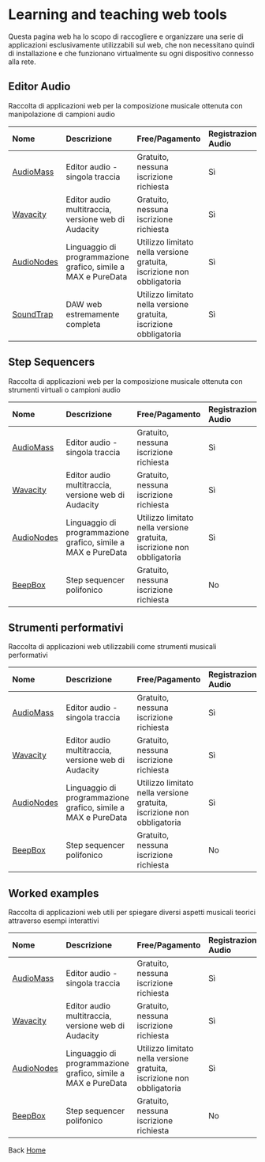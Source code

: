 # Learning and teaching web tools
Questa pagina web ha lo scopo di raccogliere e organizzare una serie di applicazioni esclusivamente utilizzabili sul web, che non necessitano quindi di installazione e che funzionano virtualmente su ogni dispositivo connesso alla rete.

## Editor Audio
Raccolta di applicazioni web per la composizione musicale ottenuta con manipolazione di campioni audio

| Nome                                                          | Descrizione                                                   | Free/Pagamento                                                         |  Registrazione Audio   | Manipolazione Audio   |  VST  | MIDI in/out | Esportazione | Importazione | Salvataggio progetto |
|:--------------------------------------------------------------|:--------------------------------------------------------------|:-----------------------------------------------------------------------| :--------------------- |:--------------------- | :---- | :---------- | :----------- | :----------- | :------------------- |
| [AudioMass](https://audiomass.co/index-cache.html)            | Editor audio  - singola traccia                               | Gratuito, nessuna iscrizione richiesta                                 | Sì                     | Sì                    |  No   | No          | wav-mp3      | wav-mp3      | No                   |
| [Wavacity](https://wavacity.com/)                             | Editor audio multitraccia, versione web di Audacity           | Gratuito, nessuna iscrizione richiesta                                 | Sì                     | Sì                    |  No   | No          | wav-mp3      | wav-mp3      | No                   | 
| [AudioNodes](https://www.audionodes.com/audio-editor-online/) | Linguaggio di programmazione grafico, simile a MAX e PureData | Utilizzo limitato nella versione gratuita, iscrizione non obbligatoria | Sì                     | Sì                    |  Sì   | Sì          | wav-mp3-midi | wav-mp3-midi | Sì                   | 
| [SoundTrap](https://www.soundtrap.com/it/)                    | DAW web estremamente completa                                 | Utilizzo limitato nella versione gratuita, iscrizione obbligatoria     | Sì                     | Sì                    |  Sì   | Sì          | wav-mp3-midi | wav-mp3-midi | Sì                   |  

## Step Sequencers
Raccolta di applicazioni web per la composizione musicale ottenuta con strumenti virtuali o campioni audio  

| Nome                                                          | Descrizione                                                   | Free/Pagamento                                                         |  Registrazione Audio   | Manipolazione Audio   |  VST  | MIDI in/out | Esportazione | Importazione | Salvataggio progetto |
|:--------------------------------------------------------------|:--------------------------------------------------------------|:-----------------------------------------------------------------------| :--------------------- |:--------------------- | :---- | :---------- | :----------- | :----------- | :------------------- |
| [AudioMass](https://audiomass.co/index-cache.html)            | Editor audio  - singola traccia                               | Gratuito, nessuna iscrizione richiesta                                 | Sì                     | Sì                    |  No   | No          | wav-mp3      | wav-mp3      | No                   |
| [Wavacity](https://wavacity.com/)                             | Editor audio multitraccia, versione web di Audacity           | Gratuito, nessuna iscrizione richiesta                                 | Sì                     | Sì                    |  No   | No          | wav-mp3      | wav-mp3      | No                   | 
| [AudioNodes](https://www.audionodes.com/audio-editor-online/) | Linguaggio di programmazione grafico, simile a MAX e PureData | Utilizzo limitato nella versione gratuita, iscrizione non obbligatoria | Sì                     | Sì                    |  Sì   | Sì          | wav-mp3-midi | wav-mp3-midi | Sì                   | 
| [BeepBox](https://www.beepbox.co/)                            | Step sequencer polifonico                                     | Gratuito, nessuna iscrizione richiesta                                 | No                     | Sì                    |  Sì   | No          | wav-mp3-midi | wav-mp3-midi | Sì                   |  

## Strumenti performativi
Raccolta di applicazioni web utilizzabili come strumenti musicali performativi

| Nome                                                          | Descrizione                                                   | Free/Pagamento                                                         |  Registrazione Audio   | Manipolazione Audio   |  VST  | MIDI in/out | Esportazione | Importazione | Salvataggio progetto |
|:--------------------------------------------------------------|:--------------------------------------------------------------|:-----------------------------------------------------------------------| :--------------------- |:--------------------- | :---- | :---------- | :----------- | :----------- | :------------------- |
| [AudioMass](https://audiomass.co/index-cache.html)            | Editor audio  - singola traccia                               | Gratuito, nessuna iscrizione richiesta                                 | Sì                     | Sì                    |  No   | No          | wav-mp3      | wav-mp3      | No                   |
| [Wavacity](https://wavacity.com/)                             | Editor audio multitraccia, versione web di Audacity           | Gratuito, nessuna iscrizione richiesta                                 | Sì                     | Sì                    |  No   | No          | wav-mp3      | wav-mp3      | No                   | 
| [AudioNodes](https://www.audionodes.com/audio-editor-online/) | Linguaggio di programmazione grafico, simile a MAX e PureData | Utilizzo limitato nella versione gratuita, iscrizione non obbligatoria | Sì                     | Sì                    |  Sì   | Sì          | wav-mp3-midi | wav-mp3-midi | Sì                   | 
| [BeepBox](https://www.beepbox.co/)                            | Step sequencer polifonico                                     | Gratuito, nessuna iscrizione richiesta                                 | No                     | Sì                    |  Sì   | No          | wav-mp3-midi | wav-mp3-midi | Sì                   |  

## Worked examples
Raccolta di applicazioni web utili per spiegare diversi aspetti musicali teorici attraverso esempi interattivi 


| Nome                                                          | Descrizione                                                   | Free/Pagamento                                                         |  Registrazione Audio   | Manipolazione Audio   |  VST  | MIDI in/out | Esportazione | Importazione | Salvataggio progetto |
|:--------------------------------------------------------------|:--------------------------------------------------------------|:-----------------------------------------------------------------------| :--------------------- |:--------------------- | :---- | :---------- | :----------- | :----------- | :------------------- |
| [AudioMass](https://audiomass.co/index-cache.html)            | Editor audio  - singola traccia                               | Gratuito, nessuna iscrizione richiesta                                 | Sì                     | Sì                    |  No   | No          | wav-mp3      | wav-mp3      | No                   |
| [Wavacity](https://wavacity.com/)                             | Editor audio multitraccia, versione web di Audacity           | Gratuito, nessuna iscrizione richiesta                                 | Sì                     | Sì                    |  No   | No          | wav-mp3      | wav-mp3      | No                   | 
| [AudioNodes](https://www.audionodes.com/audio-editor-online/) | Linguaggio di programmazione grafico, simile a MAX e PureData | Utilizzo limitato nella versione gratuita, iscrizione non obbligatoria | Sì                     | Sì                    |  Sì   | Sì          | wav-mp3-midi | wav-mp3-midi | Sì                   | 
| [BeepBox](https://www.beepbox.co/)                            | Step sequencer polifonico                                     | Gratuito, nessuna iscrizione richiesta                                 | No                     | Sì                    |  Sì   | No          | wav-mp3-midi | wav-mp3-midi | Sì                   |  







Back [Home](https://giuseppebergamino.github.io/Home/)
